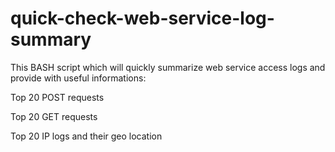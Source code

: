 # quick-check-web-service-log-summary

This BASH script which will quickly summarize web service access logs and provide with useful informations:

Top 20 POST requests

Top 20 GET requests

Top 20 IP logs and their geo location
